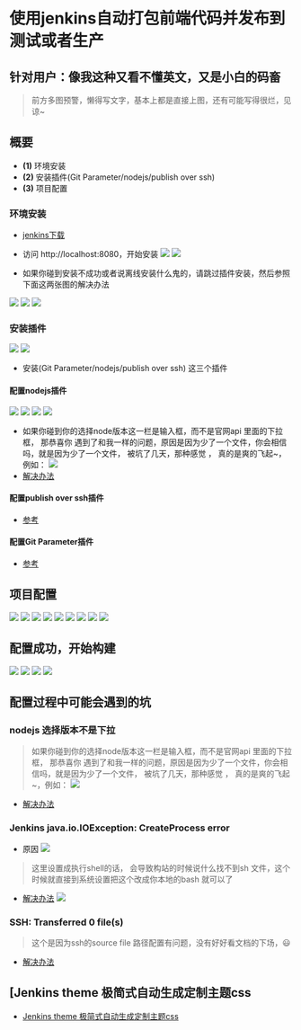 # 使用jenkins自动打包前端代码并发布到测试或者生产

## 针对用户：像我这种又看不懂英文，又是小白的码畜
> 前方多图预警，懒得写文字，基本上都是直接上图，还有可能写得很烂，见谅~

## 概要

* **(1)** 环境安装
* **(2)** 安装插件(Git Parameter/nodejs/publish over ssh)
* **(3)** 项目配置

### 环境安装

* [jenkins下载](https://jenkins.io/download/)
* 访问 http://localhost:8080，开始安装
![](/images/jenkins/1.png)
![](/images/jenkins/2.png)

* 如果你碰到安装不成功或者说离线安装什么鬼的，请跳过插件安装，然后参照下面这两张图的解决办法

![](/images/jenkins/3.png)
![](/images/jenkins/3-1.png)
![](/images/jenkins/4.png)

### 安装插件
![](/images/jenkins/3.png)
![](/images/jenkins/5.png)
* 安装(Git Parameter/nodejs/publish over ssh) 这三个插件

#### 配置nodejs插件
![](/images/jenkins/6.png)
![](/images/jenkins/6-1.png)
![](/images/jenkins/6-1.png)
![](/images/jenkins/6-2.png)

* 如果你碰到你的选择node版本这一栏是输入框，而不是官网api 里面的下拉框， 那恭喜你 遇到了和我一样的问题，原因是因为少了一个文件，你会相信吗，就是因为少了一个文件， 被坑了几天，那种感觉 ， 真的是爽的飞起~，例如：
![](/images/jenkins/7.png)
* [解决办法](https://blog.csdn.net/u012075238/article/details/85197034)

#### 配置publish over ssh插件 
* [参考](https://blog.csdn.net/houyefeng/article/details/51027885)

#### 配置Git Parameter插件 
* [参考](https://blog.csdn.net/hwhua1986/article/details/53841741)

## 项目配置
![](/images/jenkins/8.png)
![](/images/jenkins/8-1.png)
![](/images/jenkins/8-2.png)
![](/images/jenkins/8-3.png)
![](/images/jenkins/8-4.png)
![](/images/jenkins/8-5.png)
![](/images/jenkins/8-6.png)
![](/images/jenkins/8-7.png)
![](/images/jenkins/8-8.png)

## 配置成功，开始构建
![](/images/jenkins/9.png)
![](/images/jenkins/9-1.png)
![](/images/jenkins/9-2.png)
![](/images/jenkins/9-3.png)

## 配置过程中可能会遇到的坑

### nodejs 选择版本不是下拉

> 如果你碰到你的选择node版本这一栏是输入框，而不是官网api 里面的下拉框， 那恭喜你 遇到了和我一样的问题，原因是因为少了一个文件，你会相信吗，就是因为少了一个文件， 被坑了几天，那种感觉 ， 真的是爽的飞起~，例如：
![](/images/jenkins/7.png)
* [解决办法](https://blog.csdn.net/u012075238/article/details/85197034)

### Jenkins java.io.IOException: CreateProcess error

* 原因
![](/images/jenkins/8-3-3.png)
> 这里设置成执行shell的话， 会导致构站的时候说什么找不到sh 文件，这个时候就直接到系统设置把这个改成你本地的bash 就可以了
* [解决办法](https://stackoverflow.com/questions/15135771/hudson-on-windows-error-java-io-ioexception-cannot-run-program-sh)
![](/images/jenkins/8-3-4.png)

### SSH: Transferred 0 file(s)

> 这个是因为ssh的source file 路径配置有问题，没有好好看文档的下场，😃
* [解决办法](https://www.cnblogs.com/zongyl/p/9157488.html)

## [Jenkins theme 极简式自动生成定制主题css

* [Jenkins theme 极简式自动生成定制主题css](https://blog.csdn.net/dongwuming/article/details/80010101)